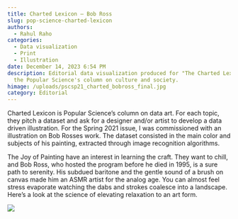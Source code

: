 ```yaml
---
title: Charted Lexicon – Bob Ross
slug: pop-science-charted-lexicon
authors:
  - Rahul Raho
categories:
  - Data visualization
  - Print
  - Illustration
date: December 14, 2023 6:54 PM
description: Editorial data visualization produced for "The Charted Lexicon",
  the Popular Science's column on culture and society.
himage: /uploads/pscsp21_charted_bobross_final.jpg
category: Editorial
---
```

Charted Lexicon is Popular Science’s column on data art. For each topic, they pitch a dataset and ask for a designer and/or artist to develop a data driven illustration. For the Spring 2021 issue, I was commissioned with an illustration on Bob Rosses work. The dataset consisted in the main color and subjects of his painting, extracted through image recognition algorithms.

The Joy of Painting have an interest in learning the craft. They want to chill, and Bob Ross, who hosted the program before he died in 1995, is a sure path to serenity. His subdued baritone and the gentle sound of a brush on canvas made him an ASMR artist for the analog age. You can almost feel stress evaporate watching the dabs and strokes coalesce into a landscape. Here’s a look at the science of elevating relaxation to an art form.

![](/uploads/pscsp21_charted_bobross_final_full.jpg)